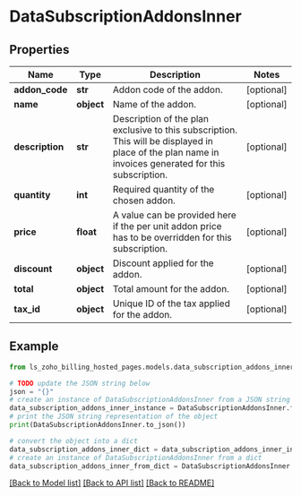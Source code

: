 # DataSubscriptionAddonsInner


## Properties

Name | Type | Description | Notes
------------ | ------------- | ------------- | -------------
**addon_code** | **str** | Addon code of the addon. | [optional] 
**name** | **object** | Name of the addon. | [optional] 
**description** | **str** | Description of the plan exclusive to this subscription. This will be displayed in place of the plan name in invoices generated for this subscription. | [optional] 
**quantity** | **int** | Required quantity of the chosen addon. | [optional] 
**price** | **float** | A value can be provided here if the per unit addon price has to be overridden for this subscription. | [optional] 
**discount** | **object** | Discount applied for the addon. | [optional] 
**total** | **object** | Total amount for the addon. | [optional] 
**tax_id** | **object** | Unique ID of the tax applied for the addon. | [optional] 

## Example

```python
from ls_zoho_billing_hosted_pages.models.data_subscription_addons_inner import DataSubscriptionAddonsInner

# TODO update the JSON string below
json = "{}"
# create an instance of DataSubscriptionAddonsInner from a JSON string
data_subscription_addons_inner_instance = DataSubscriptionAddonsInner.from_json(json)
# print the JSON string representation of the object
print(DataSubscriptionAddonsInner.to_json())

# convert the object into a dict
data_subscription_addons_inner_dict = data_subscription_addons_inner_instance.to_dict()
# create an instance of DataSubscriptionAddonsInner from a dict
data_subscription_addons_inner_from_dict = DataSubscriptionAddonsInner.from_dict(data_subscription_addons_inner_dict)
```
[[Back to Model list]](../README.md#documentation-for-models) [[Back to API list]](../README.md#documentation-for-api-endpoints) [[Back to README]](../README.md)


